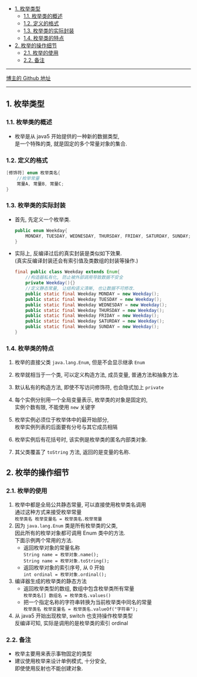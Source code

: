 <!-- TOC -->

- [1. 枚举类型](#1-枚举类型)
  - [1.1. 枚举类的概述](#11-枚举类的概述)
  - [1.2. 定义的格式](#12-定义的格式)
  - [1.3. 枚举类的实际封装](#13-枚举类的实际封装)
  - [1.4. 枚举类的特点](#14-枚举类的特点)
- [2. 枚举的操作细节](#2-枚举的操作细节)
  - [2.1. 枚举的使用](#21-枚举的使用)
  - [2.2. 备注](#22-备注)

<!-- /TOC -->

****
[博主的 Github 地址](https://github.com/leon9dragon)
****

## 1. 枚举类型

### 1.1. 枚举类的概述
- 枚举是从 java5 开始提供的一种新的数据类型,  
  是一个特殊的类, 就是固定的多个常量对象的集合.

### 1.2. 定义的格式   
  ```java
  [修饰符] enum 枚举类名{
      //枚举常量
      常量A, 常量B, 常量C;
  }
  ```

### 1.3. 枚举类的实际封装
- 首先, 先定义一个枚举类.  
  ```java
  public enum Weekday{
      MONDAY, TUESDAY, WEDNESDAY, THURSDAY, FRIDAY, SATURDAY, SUNDAY;
  }
  ```
- 实际上, 反编译过后的真实封装是类似如下效果.   
  (真实反编译封装还会有索引值及类数组的封装等操作.)  
  ```java
  final public class Weekday extends Enum{
      //构造器私有化, 防止被外部调用导致数据不安全
      private Weekday(){}
      //定义静态常量, 让结构语义清晰, 也让数据不可修改.
      public static final Weekday MONDAY = new Weekday();
      public static final Weekday TUESDAY = new Weekday();
      public static final Weekday WEDNESDAY = new Weekday();
      public static final Weekday THURSDAY = new Weekday();
      public static final Weekday FRIDAY = new Weekday();
      public static final Weekday SATURDAY = new Weekday();
      public static final Weekday SUNDAY = new Weekday();
  }
  ```

### 1.4. 枚举类的特点
1. 枚举的直接父类 `java.lang.Enum`, 但是不会显示继承 `Enum`  

2. 枚举就相当于一个类, 可以定义构造方法, 成员变量, 普通方法和抽象方法.    

3. 默认私有的构造方法, 即使不写访问修饰符, 也会隐式加上 `private`  

4. 每个实例分别用一个全局变量表示, 枚举类的对象是固定的,  
   实例个数有限, 不能使用 `new` 关键字   

5. 枚举实例必须位于枚举体中的最开始部分,  
   枚举实例列表的后面要有分号与其它成员相隔

6. 枚举实例后有花括号时, 该实例是枚举类的匿名内部类对象.

7. 其父类覆盖了 `toString` 方法, 返回的是变量的名称.

## 2. 枚举的操作细节

### 2.1. 枚举的使用
1. 枚举中都是全局公共静态常量, 可以直接使用枚举类名调用   
   通过这种方式来接受枚举常量  
   `枚举类名 枚举变量名 = 枚举类名.枚举常量`  
2. 因为 `java.lang.Enum` 类是所有枚举类的父类,  
   因此所有的枚举对象都可调用 Enum 类中的方法.    
   下面示例两个常用的方法.  
   - 返回枚举对象的常量名称    
     `String name = 枚举对象.name();`  
     `String name = 枚举对象.toString();`    
   - 返回枚举对象的索引序号, 从 0 开始    
     `int ordinal = 枚举对象.ordinal();`  
3. 编译器生成的枚举类的静态方法
   - 返回枚举类型的数组, 数组中包含枚举类所有常量  
     `枚举类名[] 数组名 = 枚举类名.values()`  
   - 把一个指定名称的字符串转换为当前枚举类中同名的常量  
     `枚举类名 枚举变量名 = 枚举类名.valueOf("字符串");`
4. 从 java5 开始出现枚举, switch 也支持操作枚举类型  
   反编译可知, 实际是调用的是枚举类的索引 ordinal 

### 2.2. 备注 
- 枚举主要用来表示事物固定的类型  
- 建议使用枚举来设计单例模式, 十分安全,  
  即使使用反射也不能创建对象.